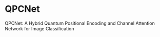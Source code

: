 # QPCNet
QPCNet: A Hybrid Quantum Positional Encoding and Channel Attention Network for Image Classification
